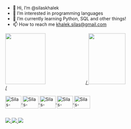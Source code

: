 - 👋 Hi, I’m @silaskhalek
- 👀 I’m interested in programming languages
- 🌱 I’m currently learning Python, SQL and other things!
- 📫 How to reach me khalek.silas@gmail.com
  
</div>
    <a href=https://github.com/silaskhalek">
    <img height="160cm" <img width="50%" src="https://github-readme-stats.vercel.app/api?username=silaskhalek&show_icons=false&hide=contribs,prs&cache_seconds=86400&theme=dracula">/
    <img height="160cm" <img width="48%" src="https://github-readme-stats.vercel.app/api/pin/?username=silaskhalek&repo=github-readme-stats&cache_seconds=86400&theme=dracula">/
</div>

<div style="display: inline_block"><br>
  <img align="center" alt="Silas-Python" height="40" width="50" src="https://cdn.jsdelivr.net/gh/devicons/devicon/icons/python/python-original-wordmark.svg"/>
  <img align="center" alt="Silas-Python" height="40" width="50" src="https://cdn.jsdelivr.net/gh/devicons/devicon/icons/java/java-original-wordmark.svg" />
  <img align="center" alt="Silas-Python" height="40" width="50" src="https://cdn.jsdelivr.net/gh/devicons/devicon/icons/mysql/mysql-original-wordmark.svg" />
  <img align="center" alt="Silas-Python" height="40" width="50" src="https://cdn.jsdelivr.net/gh/devicons/devicon/icons/microsoftsqlserver/microsoftsqlserver-plain-wordmark.svg" />
  <img align="center" alt="Silas-Python" height="40" width="50" src="https://cdn.jsdelivr.net/gh/devicons/devicon/icons/vscode/vscode-original-wordmark.svg" />

##
</div>
  <a href="mailto:khalek.silas@gmail.com"> <img src ="https://img.shields.io/badge/Gmail-D14836?style=for-the-badge&logo=gmail&logoColor=white> target="_blank"> </a>
  <a href="https://www.linkedin.com/in/silas-abdul-khalek-9b0974172/"> <img src="https://img.shields.io/badge/LinkedIn-0077B5?style=for-the-badge&logo=linkedin&logoColor=white target="_blank"> </a>
  <a href="https://discord.com/channels/@me"> <img src="https://img.shields.io/badge/Discord-7289DA?style=for-the-badge&logo=discord&logoColor=white> target="_blank"> </a>

</div> 


            
          


          
  
          
          
          
